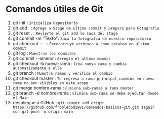 # Comandos útiles de Git

1. git init : ```Inicializa Repositorio```
2. git add . : ```Agrega a Stage de ultimo commit y prepara para Fotografia```
3. git reset . : ```Revierte el git add lo saca del stage```
4. git commit -m "Texto": ```Saca la fotografia de nuestro repositorio```
5. git checkout -- . : ```Reconstruye archivos a como estaban en ultimo commit```
6. git log : ```Muestrav los commites```
7. git commit --amend : ```Arregla el ultimo commit```
8. git checkout -b nueva-rama : ```Crea nueva rama y cambia automaticamente a ella```
9. git branch : ```Muestra ramas y verifica el cambio```
10. git checkout master : ```Te regresa a rama principal,cambios en nueva-rama no son visibles en este scope```
11. git merge nombre-rama : ```Fusiona sub-ramas a rama master```
12. git branch -d nombre-rama : ```Elimina sub-rama se debe ejecutar desde el Main```
13. despliegue a GitHub : ```git remote add origin https://github.com/frobledod1981/comandos-basicos-git.git seguir con git push -u origin main```

